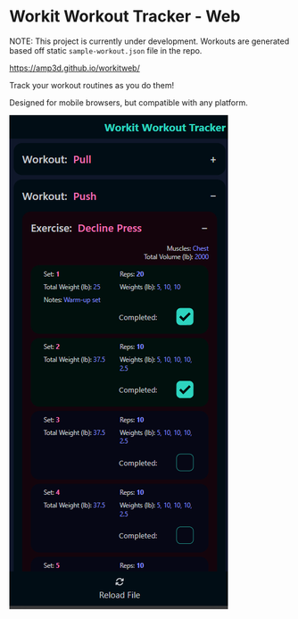 # Workit Workout Tracker - Web

NOTE: This project is currently under development. Workouts are generated based off static `sample-workout.json` file in the repo.

https://amp3d.github.io/workitweb/

Track your workout routines as you do them!

Designed for mobile browsers, but compatible with any platform.

![Preview](https://raw.githubusercontent.com/AMP3D/workitweb/main/preview.PNG)
